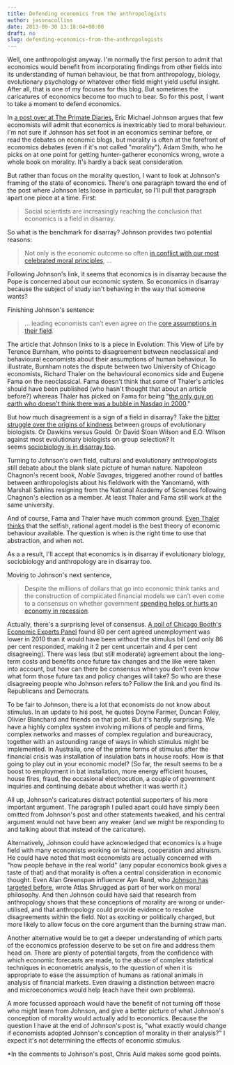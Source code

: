```yaml
---
title: Defending economics from the anthropologists
author: jasonacollins
date: 2013-09-30 13:18:04+00:00
draft: no
slug: defending-economics-from-the-anthropologists
---
```


Well, one anthropologist anyway. I'm normally the first person to admit that economics would benefit from incorporating findings from other fields into its understanding of human behaviour, be that from anthropology, biology, evolutionary psychology or whatever other field might yield useful insight. After all, that is one of my focuses for this blog. But sometimes the caricatures of economics become too much to bear. So for this post, I want to take a moment to defend economics.

In [a post over at The Primate Diaries](http://blogs.scientificamerican.com/primate-diaries/2013/09/23/human-nature-and-the-moral-economy/), Eric Michael Johnson argues that few economists will admit that economics is inextricably tied to moral behaviour. I'm not sure if Johnson has set foot in an economics seminar before, or read the debates on economic blogs, but morality is often at the forefront of economics debates (even if it's not called "morality"). Adam Smith, who he picks on at one point for getting hunter-gatherer economics wrong, wrote a whole book on morality. It's hardly a back seat consideration.

But rather than focus on the morality question, I want to look at Johnson's framing of the state of economics. There's one paragraph toward the end of the post where Johnson lets loose in particular, so I'll pull that paragraph apart one piece at a time. First:

>Social scientists are increasingly reaching the conclusion that economics is a field in disarray.

So what is the benchmark for disarray? Johnson provides two potential reasons:

>Not only is the economic outcome so often [in conflict with our most celebrated moral principles](http://www.theguardian.com/world/2013/sep/22/pope-francis-idol-money), ...

Following Johnson's link, it seems that economics is in disarray because the Pope is concerned about our economic system. So economics in disarray because the subject of study isn't behaving in the way that someone wants?

Finishing Johnson's sentence:

>... leading economists can’t even agree on the [core assumptions in their field](http://www.thisviewoflife.com/index.php/magazine/articles/toward-a-neo-darwinian-synthesis-of-neoclassical-and-behavioral-economics).

The article that Johnson links to is a piece in Evolution: This View of Life by Terence Burnham, who points to disagreement between neoclassical and behavioural economists about their assumptions of human behaviour. To illustrate, Burnham notes the dispute between two University of Chicago economists, Richard Thaler on the behavioural economics side and Eugene Fama on the neoclassical. Fama doesn't think that some of Thaler's articles should have been published (who hasn't thought that about an article before?) whereas Thaler has picked on Fama for being "[the only guy on earth who doesn't think there was a bubble in Nasdaq in 2000](http://online.wsj.com/article/0,,SB109804865418747444,00.html)."

But how much disagreement is a sign of a field in disarray? Take the [bitter struggle over the origins of kindness](http://blogs.scientificamerican.com/primate-diaries/2012/07/09/the-good-fight/) between groups of evolutionary biologists. Or Dawkins versus Gould. Or David Sloan Wilson and E.O. Wilson against most evolutionary biologists on group selection? It seems [sociobiology is in disarray too](http://doi.org/10.1086/522809).

Turning to Johnson's own field, cultural and evolutionary anthropologists still debate about the blank slate picture of human nature. Napoleon Chagnon's recent book, *Noble Savages*, triggered another round of battles between anthropologists about his fieldwork with the Yanomamö, with Marshall Sahlins resigning from the National Academy of Sciences following Chagnon's election as a member. At least Thaler and Fama still work at the same university.

And of course, Fama and Thaler have much common ground. [Even Thaler thinks](https://www.jasoncollins.blog/a-unified-behavioural-theory-of-economic-activity/) that the selfish, rational agent model is the best theory of economic behaviour available. The question is when is the right time to use that abstraction, and when not.

As a a result, I'll accept that economics is in disarray if evolutionary biology, sociobiology and anthropology are in disarray too.

Moving to Johnson's next sentence,

>Despite the millions of dollars that go into economic think tanks and the construction of complicated financial models we can’t even come to a consensus on whether government [spending helps or hurts an economy in recession](http://www.washingtonpost.com/blogs/plum-line/wp/2013/01/31/we-all-agree-that-spending-cuts-hurt-the-economy-right-right/).

Actually, there's a surprising level of consensus. [A poll of Chicago Booth's Economic Experts Panel](http://www.igmchicago.org/igm-economic-experts-panel/poll-results?SurveyID=SV_cw5O9LNJL1oz4Xi) found 80 per cent agreed unemployment was lower in 2010 than it would have been without the stimulus bill (and only 86 per cent responded, making it 2 per cent uncertain and 4 per cent disagreeing). There was less (but still moderate) agreement about the long-term costs and benefits once future tax changes and the like were taken into account, but how can there be consensus when you don't even know what form those future tax and policy changes will take? So who are these disagreeing people who Johnson refers to? Follow the link and you find its Republicans and Democrats.

To be fair to Johnson, there is a lot that economists do not know about stimulus. In an update to his post, he quotes Doyne Farmer, Duncan Foley, Olivier Blanchard and friends on that point. But it's hardly surprising. We have a highly complex system involving millions of people and firms, complex networks and masses of complex regulation and bureaucracy, together with an astounding range of ways in which stimulus might be implemented. In Australia, one of the prime forms of stimulus after the financial crisis was installation of insulation bats in house roofs. How is that going to play out in your economic model? (So far, the result seems to be a boost to employment in bat installation, more energy efficient houses, house fires, fraud, the occasional electrocution, a couple of government inquiries and continuing debate about whether it was worth it.)

All up, Johnson's caricatures distract potential supporters of his more important argument. The paragraph I pulled apart could have simply been omitted from Johnson's post and other statements tweaked, and his central argument would not have been any weaker (and we might be responding to and talking about that instead of the caricature).

Alternatively, Johnson could have acknowledged that economics is a huge field with many economists working on fairness, cooperation and altruism. He could have noted that most economists are actually concerned with "how people behave in the real world" (any popular economics book gives a taste of that) and that morality is often a central consideration in economic thought. Even Alan Greenspan influencer Ayn Rand, who [Johnson has targeted before](https://www.jasoncollins.blog/ayn-rand-and-altruism/), wrote Atlas Shrugged as part of her work on moral philosophy. And then Johnson could have said that research from anthropology shows that these conceptions of morality are wrong or under-utilised, and that anthropology could provide evidence to resolve disagreements within the field. Not as exciting or politically charged, but more likely to allow focus on the core argument than the burning straw man.

Another alternative would be to get a deeper understanding of which parts of the economics profession deserve to be set on fire and address them head on. There are plenty of potential targets, from the confidence with which economic forecasts are made, to the abuse of complex statistical techniques in econometric analysis, to the question of when it is appropriate to ease the assumption of humans as rational animals in analysis of financial markets. Even drawing a distinction between macro and microeconomics would help (each have their own problems).

A more focussed approach would have the benefit of not turning off those who might learn from Johnson, and give a better picture of what Johnson's conception of morality would actually add to economics. Because the question I have at the end of Johnson's post is, "what exactly would change if economists adopted Johnson's conception of morality in their analysis?" I expect it's not determining the effects of economic stimulus.

*In the comments to Johnson's post, Chris Auld makes some good points.
